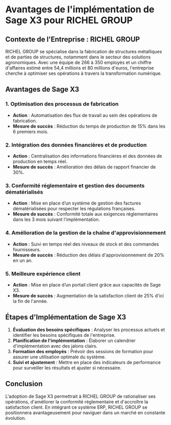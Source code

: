 # Avantages de l'implémentation de Sage X3 pour RICHEL GROUP

## Contexte de l'Entreprise : RICHEL GROUP
RICHEL GROUP se spécialise dans la fabrication de structures métalliques et de parties de structures, notamment dans le secteur des solutions agronomiques. Avec une équipe de 266 à 350 employés et un chiffre d'affaires estimé entre 54,4 millions et 80 millions d'euros, l'entreprise cherche à optimiser ses opérations à travers la transformation numérique.

## Avantages de Sage X3
### 1. Optimisation des processus de fabrication
- **Action** : Automatisation des flux de travail au sein des opérations de fabrication.
- **Mesure de succès** : Réduction du temps de production de 15% dans les 6 premiers mois.

### 2. Intégration des données financières et de production
- **Action** : Centralisation des informations financières et des données de production en temps réel.
- **Mesure de succès** : Amélioration des délais de rapport financier de 30%.

### 3. Conformité réglementaire et gestion des documents dématérialisés
- **Action** : Mise en place d’un système de gestion des factures dématérialisées pour respecter les régulations françaises.
- **Mesure de succès** : Conformité totale aux exigences réglementaires dans les 3 mois suivant l'implémentation.

### 4. Amélioration de la gestion de la chaîne d'approvisionnement
- **Action** : Suivi en temps réel des niveaux de stock et des commandes fournisseurs.
- **Mesure de succès** : Réduction des délais d'approvisionnement de 20% en un an.

### 5. Meilleure expérience client
- **Action** : Mise en place d’un portail client grâce aux capacités de Sage X3.
- **Mesure de succès** : Augmentation de la satisfaction client de 25% d'ici la fin de l'année.

## Étapes d'Implémentation de Sage X3
1. **Évaluation des besoins spécifiques** : Analyser les processus actuels et identifier les besoins spécifiques de l'entreprise.
2. **Planification de l'implémentation** : Élaborer un calendrier d'implémentation avec des jalons clairs.
3. **Formation des employés** : Prévoir des sessions de formation pour assurer une utilisation optimale du système.
4. **Suivi et ajustement** : Mettre en place des indicateurs de performance pour surveiller les résultats et ajuster si nécessaire.

## Conclusion
L'adoption de Sage X3 permettrait à RICHEL GROUP de rationaliser ses opérations, d'améliorer la conformité réglementaire et d'accroître la satisfaction client. En intégrant ce système ERP, RICHEL GROUP se positionnera avantageusement pour naviguer dans un marché en constante évolution.
```